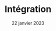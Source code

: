 ---
layout: post
title: 'Intégration'
caption:
description: >
  Le bon choix des différents outils/environnements de développements favorise le succès et la pérennité de vos projets web. cela impacte directement l'UX et la sécurité des données. Que ça soit pour un site vitrine ou e-commerce, privilégiez la compatibiité entre les différentes technologies choisies afin d'optimiser les performances du site ou de l'application, telles que la vitesse de chargement, la réponse aux requêtes et la capacité à gérer des charges élevées de trafic.
date: 22 janvier 2023
image: 
  path: /assets/img/services/cover-integration-2.jpg
  srcset: 
    1920w: /assets/img/services/cover-integration@0,5x-2.jpg
    960w:  /assets/img/services/cover-integration@0,25x-2.jpg

links:
  - title: Plus d'informations
    url: /contact
accent_color: '#4fb1ba'
accent_image:
theme_color: '#193747'
sitemap: false
---